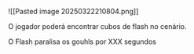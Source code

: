 ![[Pasted image 20250322210804.png]]


O jogador poderá encontrar cubos de flash no cenário.

O Flash paralisa os gouhls por XXX segundos




